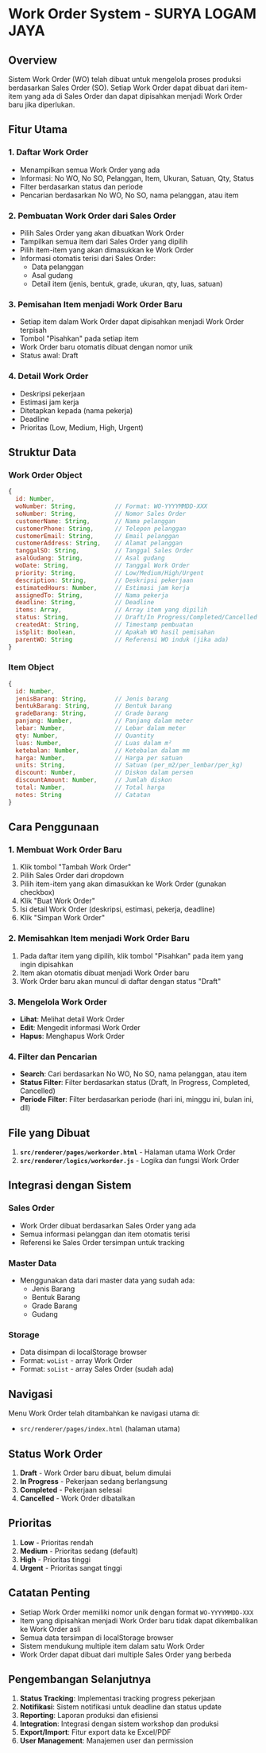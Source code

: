 # Work Order System - SURYA LOGAM JAYA

## Overview
Sistem Work Order (WO) telah dibuat untuk mengelola proses produksi berdasarkan Sales Order (SO). Setiap Work Order dapat dibuat dari item-item yang ada di Sales Order dan dapat dipisahkan menjadi Work Order baru jika diperlukan.

## Fitur Utama

### 1. Daftar Work Order
- Menampilkan semua Work Order yang ada
- Informasi: No WO, No SO, Pelanggan, Item, Ukuran, Satuan, Qty, Status
- Filter berdasarkan status dan periode
- Pencarian berdasarkan No WO, No SO, nama pelanggan, atau item

### 2. Pembuatan Work Order dari Sales Order
- Pilih Sales Order yang akan dibuatkan Work Order
- Tampilkan semua item dari Sales Order yang dipilih
- Pilih item-item yang akan dimasukkan ke Work Order
- Informasi otomatis terisi dari Sales Order:
  - Data pelanggan
  - Asal gudang
  - Detail item (jenis, bentuk, grade, ukuran, qty, luas, satuan)

### 3. Pemisahan Item menjadi Work Order Baru
- Setiap item dalam Work Order dapat dipisahkan menjadi Work Order terpisah
- Tombol "Pisahkan" pada setiap item
- Work Order baru otomatis dibuat dengan nomor unik
- Status awal: Draft

### 4. Detail Work Order
- Deskripsi pekerjaan
- Estimasi jam kerja
- Ditetapkan kepada (nama pekerja)
- Deadline
- Prioritas (Low, Medium, High, Urgent)

## Struktur Data

### Work Order Object
```javascript
{
  id: Number,
  woNumber: String,           // Format: WO-YYYYMMDD-XXX
  soNumber: String,           // Nomor Sales Order
  customerName: String,       // Nama pelanggan
  customerPhone: String,      // Telepon pelanggan
  customerEmail: String,      // Email pelanggan
  customerAddress: String,    // Alamat pelanggan
  tanggalSO: String,          // Tanggal Sales Order
  asalGudang: String,         // Asal gudang
  woDate: String,             // Tanggal Work Order
  priority: String,           // Low/Medium/High/Urgent
  description: String,        // Deskripsi pekerjaan
  estimatedHours: Number,     // Estimasi jam kerja
  assignedTo: String,         // Nama pekerja
  deadline: String,           // Deadline
  items: Array,               // Array item yang dipilih
  status: String,             // Draft/In Progress/Completed/Cancelled
  createdAt: String,          // Timestamp pembuatan
  isSplit: Boolean,           // Apakah WO hasil pemisahan
  parentWO: String            // Referensi WO induk (jika ada)
}
```

### Item Object
```javascript
{
  id: Number,
  jenisBarang: String,        // Jenis barang
  bentukBarang: String,       // Bentuk barang
  gradeBarang: String,        // Grade barang
  panjang: Number,            // Panjang dalam meter
  lebar: Number,              // Lebar dalam meter
  qty: Number,                // Quantity
  luas: Number,               // Luas dalam m²
  ketebalan: Number,          // Ketebalan dalam mm
  harga: Number,              // Harga per satuan
  units: String,              // Satuan (per_m2/per_lembar/per_kg)
  discount: Number,           // Diskon dalam persen
  discountAmount: Number,     // Jumlah diskon
  total: Number,              // Total harga
  notes: String               // Catatan
}
```

## Cara Penggunaan

### 1. Membuat Work Order Baru
1. Klik tombol "Tambah Work Order"
2. Pilih Sales Order dari dropdown
3. Pilih item-item yang akan dimasukkan ke Work Order (gunakan checkbox)
4. Klik "Buat Work Order"
5. Isi detail Work Order (deskripsi, estimasi, pekerja, deadline)
6. Klik "Simpan Work Order"

### 2. Memisahkan Item menjadi Work Order Baru
1. Pada daftar item yang dipilih, klik tombol "Pisahkan" pada item yang ingin dipisahkan
2. Item akan otomatis dibuat menjadi Work Order baru
3. Work Order baru akan muncul di daftar dengan status "Draft"

### 3. Mengelola Work Order
- **Lihat**: Melihat detail Work Order
- **Edit**: Mengedit informasi Work Order
- **Hapus**: Menghapus Work Order

### 4. Filter dan Pencarian
- **Search**: Cari berdasarkan No WO, No SO, nama pelanggan, atau item
- **Status Filter**: Filter berdasarkan status (Draft, In Progress, Completed, Cancelled)
- **Periode Filter**: Filter berdasarkan periode (hari ini, minggu ini, bulan ini, dll)

## File yang Dibuat

1. **`src/renderer/pages/workorder.html`** - Halaman utama Work Order
2. **`src/renderer/logics/workorder.js`** - Logika dan fungsi Work Order

## Integrasi dengan Sistem

### Sales Order
- Work Order dibuat berdasarkan Sales Order yang ada
- Semua informasi pelanggan dan item otomatis terisi
- Referensi ke Sales Order tersimpan untuk tracking

### Master Data
- Menggunakan data dari master data yang sudah ada:
  - Jenis Barang
  - Bentuk Barang
  - Grade Barang
  - Gudang

### Storage
- Data disimpan di localStorage browser
- Format: `woList` - array Work Order
- Format: `soList` - array Sales Order (sudah ada)

## Navigasi

Menu Work Order telah ditambahkan ke navigasi utama di:
- `src/renderer/pages/index.html` (halaman utama)

## Status Work Order

1. **Draft** - Work Order baru dibuat, belum dimulai
2. **In Progress** - Pekerjaan sedang berlangsung
3. **Completed** - Pekerjaan selesai
4. **Cancelled** - Work Order dibatalkan

## Prioritas

1. **Low** - Prioritas rendah
2. **Medium** - Prioritas sedang (default)
3. **High** - Prioritas tinggi
4. **Urgent** - Prioritas sangat tinggi

## Catatan Penting

- Setiap Work Order memiliki nomor unik dengan format `WO-YYYYMMDD-XXX`
- Item yang dipisahkan menjadi Work Order baru tidak dapat dikembalikan ke Work Order asli
- Semua data tersimpan di localStorage browser
- Sistem mendukung multiple item dalam satu Work Order
- Work Order dapat dibuat dari multiple Sales Order yang berbeda

## Pengembangan Selanjutnya

1. **Status Tracking**: Implementasi tracking progress pekerjaan
2. **Notifikasi**: Sistem notifikasi untuk deadline dan status update
3. **Reporting**: Laporan produksi dan efisiensi
4. **Integration**: Integrasi dengan sistem workshop dan produksi
5. **Export/Import**: Fitur export data ke Excel/PDF
6. **User Management**: Manajemen user dan permission
